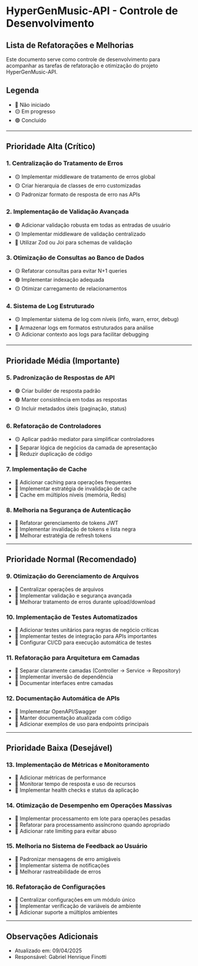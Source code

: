 # HyperGenMusic-API - Controle de Desenvolvimento

## Lista de Refatorações e Melhorias

Este documento serve como controle de desenvolvimento para acompanhar as tarefas de refatoração e otimização do projeto HyperGenMusic-API.

## Legenda

- 🔴 Não iniciado
- 🟡 Em progresso
- 🟢 Concluído

---

## Prioridade Alta (Crítico)

### 1. Centralização do Tratamento de Erros

- 🟡 Implementar middleware de tratamento de erros global
- 🟡 Criar hierarquia de classes de erro customizadas
- 🟡 Padronizar formato de resposta de erro nas APIs

### 2. Implementação de Validação Avançada

- 🟢 Adicionar validação robusta em todas as entradas de usuário
- 🟡 Implementar middleware de validação centralizado
- 🔴 Utilizar Zod ou Joi para schemas de validação

### 3. Otimização de Consultas ao Banco de Dados

- 🟡 Refatorar consultas para evitar N+1 queries
- 🟢 Implementar indexação adequada
- 🟡 Otimizar carregamento de relacionamentos

### 4. Sistema de Log Estruturado

- 🟡 Implementar sistema de log com níveis (info, warn, error, debug)
- 🔴 Armazenar logs em formatos estruturados para análise
- 🟡 Adicionar contexto aos logs para facilitar debugging

---

## Prioridade Média (Importante)

### 5. Padronização de Respostas de API

- 🟢 Criar builder de resposta padrão
- 🟢 Manter consistência em todas as respostas
- 🟡 Incluir metadados úteis (paginação, status)

### 6. Refatoração de Controladores

- 🟡 Aplicar padrão mediator para simplificar controladores
- 🔴 Separar lógica de negócios da camada de apresentação
- 🔴 Reduzir duplicação de código

### 7. Implementação de Cache

- 🔴 Adicionar caching para operações frequentes
- 🔴 Implementar estratégia de invalidação de cache
- 🔴 Cache em múltiplos níveis (memória, Redis)

### 8. Melhoria na Segurança de Autenticação

- 🔴 Refatorar gerenciamento de tokens JWT
- 🔴 Implementar invalidação de tokens e lista negra
- 🔴 Melhorar estratégia de refresh tokens

---

## Prioridade Normal (Recomendado)

### 9. Otimização do Gerenciamento de Arquivos

- 🔴 Centralizar operações de arquivos
- 🔴 Implementar validação e segurança avançada
- 🔴 Melhorar tratamento de erros durante upload/download

### 10. Implementação de Testes Automatizados

- 🔴 Adicionar testes unitários para regras de negócio críticas
- 🔴 Implementar testes de integração para APIs importantes
- 🔴 Configurar CI/CD para execução automática de testes

### 11. Refatoração para Arquitetura em Camadas

- 🔴 Separar claramente camadas (Controller → Service → Repository)
- 🔴 Implementar inversão de dependência
- 🔴 Documentar interfaces entre camadas

### 12. Documentação Automática de APIs

- 🔴 Implementar OpenAPI/Swagger
- 🔴 Manter documentação atualizada com código
- 🔴 Adicionar exemplos de uso para endpoints principais

---

## Prioridade Baixa (Desejável)

### 13. Implementação de Métricas e Monitoramento

- 🔴 Adicionar métricas de performance
- 🔴 Monitorar tempo de resposta e uso de recursos
- 🔴 Implementar health checks e status da aplicação

### 14. Otimização de Desempenho em Operações Massivas

- 🔴 Implementar processamento em lote para operações pesadas
- 🔴 Refatorar para processamento assíncrono quando apropriado
- 🔴 Adicionar rate limiting para evitar abuso

### 15. Melhoria no Sistema de Feedback ao Usuário

- 🔴 Padronizar mensagens de erro amigáveis
- 🔴 Implementar sistema de notificações
- 🔴 Melhorar rastreabilidade de erros

### 16. Refatoração de Configurações

- 🔴 Centralizar configurações em um módulo único
- 🔴 Implementar verificação de variáveis de ambiente
- 🔴 Adicionar suporte a múltiplos ambientes

---

## Observações Adicionais

- Atualizado em: 09/04/2025
- Responsável: Gabriel Henrique Finotti
